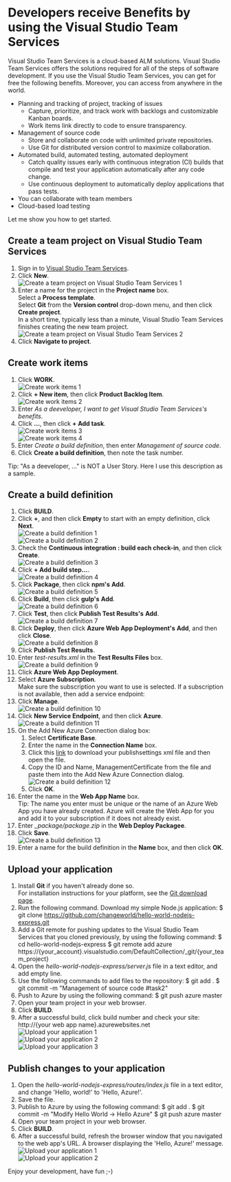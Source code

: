 # Developers receive Benefits by using the Visual Studio Team Services

Visual Studio Team Services is a cloud-based ALM solutions.
Visual Studio Team Services offers the solutions required for all of the steps of software development.
If you use the Visual Studio Team Services, you can get for free the following benefits. Moreover, you can access from anywhere in the world.

* Planning and tracking of project, tracking of issues
    * Capture, prioritize, and track work with backlogs and customizable Kanban boards.
    * Work items link directly to code to ensure transparency.
* Management of source code
    * Store and collaborate on code with unlimited private repositories.
    * Use Git for distributed version control to maximize collaboration.
* Automated build, automated testing, automated deployment
    * Catch quality issues early with continuous integration (CI) builds that compile and test your application automatically after any code change.
    * Use continuous deployment to automatically deploy applications that pass tests.
* You can collaborate with team members
* Cloud-based load testing

Let me show you how to get started.

## Create a team project on Visual Studio Team Services

1. Sign in to [Visual Studio Team Services](https://www.visualstudio.com/).
2. Click **New**.  
![Create a team project on Visual Studio Team Services 1](../images/image001.png)
3. Enter a name for the project in the **Project name** box.  
Select a **Process template**.  
Select **Git** from the **Version control** drop-down menu, and then click **Create project**.  
In a short time, typically less than a minute, Visual Studio Team Services finishes creating the new team project.  
![Create a team project on Visual Studio Team Services 2](../images/image002.png)
4. Click **Navigate to project**.

## Create work items

1. Click **WORK**.  
![Create work items 1](../images/image003.png)
2. Click **+ New item**, then click **Product Backlog Item**.  
![Create work items 2](../images/image004.png)
3. Enter *As a deeveloper, I want to get Visual Studio Team Services's benefits*.
4. Click **…**, then click **+ Add task**.  
![Create work items 3](../images/image005.png)  
![Create work items 4](../images/image006.png)
5. Enter *Create a build definition*, then enter *Management of source code*.
6. Click **Create a build definition**, then note the task number.

Tip: "As a deeveloper, …" is NOT a User Story. Here I use this description as a sample.

## Create a build definition

1. Click **BUILD**.
2. Click **+**, and then click **Empty** to start with an empty definition, click **Next**.  
![Create a build definition 1](../images/image007.png)  
![Create a build definition 2](../images/image008.png)
3. Check the **Continuous integration : build each check-in**, and then click **Create**.  
![Create a build definition 3](../images/image009.png)
4. Click **+ Add build step…**.  
![Create a build definition 4](../images/image010.png)
5. Click **Package**, then click **npm's** **Add**.  
![Create a build definition 5](../images/image011.png)
6. Click **Build**, then click **gulp's** **Add**.  
![Create a build definition 6](../images/image012.png)
7. Click **Test**, then click **Publish Test Results's** **Add**.  
![Create a build definition 7](../images/image013.png)
8. Click **Deploy**, then click **Azure Web App Deployment's** **Add**, and then click **Close**.  
![Create a build definition 8](../images/image014.png)
9. Click **Publish Test Results**.
10. Enter *test-results.xml* in the **Test Results Files** box.  
![Create a build definition 9](../images/image015.png)
11. Click **Azure Web App Deployment**.
12. Select **Azure Subscription**.  
Make sure the subscription you want to use is selected. If a subscription is not available, then add a service endpoint:
  1. Click **Manage**.  
  ![Create a build definition 10](../images/image016.png)
  2. Click **New Service Endpoint**, and then click **Azure**.  
  ![Create a build definition 11](../images/image017.png)
  3. On the Add New Azure Connection dialog box:
      1. Select **Certificate Base**.
      2. Enter the name in the **Connection Name** box.
      3. Click this [link](https://go.microsoft.com/fwlink/?LinkId=254432) to download your publishsettings xml file and then open the file.
      4. Copy the ID and Name, ManagementCertificate from the file and paste them into the Add New Azure Connection dialog.  
      ![Create a build definition 12](../images/image018.png)
      5. Click **OK**.
13. Enter the name in the **Web App Name** box.  
Tip: The name you enter must be unique or the name of an Azure Web App you have already created. Azure will create the Web App for you and add it to your subscription if it does not already exist.
14. Enter *_package/package.zip* in the **Web Deploy Packagee**.
15. Click **Save**.  
![Create a build definition 13](../images/image019.png)
16. Enter a name for the build definition in the **Name** box, and then click **OK**.

## Upload your application

1. Install **Git** if you haven't already done so.  
For installation instructions for your platform, see the [Git download page](http://git-scm.com/download).
2. Run the following command. Download my simple Node.js application:
    $ git clone https://github.com/changeworld/hello-world-nodejs-express.git
3. Add a Git remote for pushing updates to the Visual Studio Team Services that you cloned previously, by using the following command:
    $ cd hello-world-nodejs-express
    $ git remote add azure https://{your_account}.visualstudio.com/DefaultCollection/_git/{your_team_project}
4. Open the *hello-world-nodejs-express/server.js* file in a text editor, and add empty line.
5. Use the following commands to add files to the repository:
    $ git add .
    $ git commit -m "Management of source code #task2"
6. Push to Azure by using the following command:
    $ git push azure master
7. Open your team project in your web browser.
8. Click **BUILD**.
9. After a successful build, click build number and check your site: http://{your web app name}.azurewebsites.net  
![Upload your application 1](../images/image020.png)  
![Upload your application 2](../images/image021.png)  
![Upload your application 3](../images/image022.png)  

## Publish changes to your application

1. Open the *hello-world-nodejs-express/routes/index.js* file in a text editor, and change 'Hello, world!' to 'Hello, Azure!'.
2. Save the file.
3. Publish to Azure by using the following command:
    $ git add .
    $ git commit -m "Modify Hello World -> Hello Azure"
    $ git push azure master
4. Open your team project in your web browser.
5. Click **BUILD**.
6. After a successful build, refresh the browser window that you navigated to the web app's URL. A browser displaying the 'Hello, Azure!' message.  
![Upload your application 1](../images/image023.png)  
![Upload your application 2](../images/image024.png)

Enjoy your development, have fun ;-)
